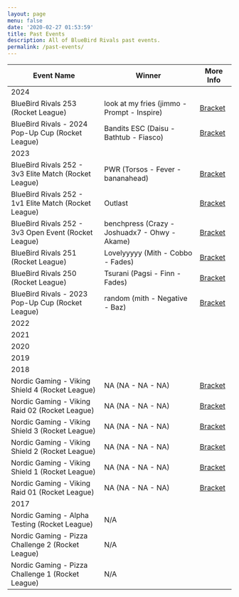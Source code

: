 ```yaml
---
layout: page
menu: false
date: '2020-02-27 01:53:59'
title: Past Events
description: All of BlueBird Rivals past events.
permalink: /past-events/
---
```


| Event Name | Winner | More Info |
| --- | --- | --- |
| 2024 | | |
| BlueBird Rivals 253 (Rocket League) | look at my fries (jimmo - Prompt - Inspire) | [Bracket](https://www.start.gg/bbr253) |
| BlueBird Rivals - 2024 Pop-Up Cup (Rocket League) | Bandits ESC (Daisu - Bathtub - Fiasco) | [Bracket](https://www.start.gg/tournament/bluebird-rivals-2024-pop-up-cup) |
| 2023 | | |
| BlueBird Rivals 252 - 3v3 Elite Match (Rocket League) | PWR (Torsos - Fever - bananahead) | [Bracket](https://www.start.gg/bbr252) |
| BlueBird Rivals 252 - 1v1 Elite Match (Rocket League) | Outlast | [Bracket](https://www.start.gg/bbr252) |
| BlueBird Rivals 252 - 3v3 Open Event (Rocket League) | benchpress (Crazy - Joshuadx7 - Ohwy - Akame) | [Bracket](https://www.start.gg/bbr252) |
| BlueBird Rivals 251 (Rocket League) | Lovelyyyyy (Mith - Cobbo - Fades) | [Bracket](https://www.start.gg/bbr251) |
| BlueBird Rivals 250 (Rocket League) | Tsurani (Pagsi - Finn - Fades) | [Bracket](https://www.start.gg/bbr250) |
| BlueBird Rivals - 2023 Pop-Up Cup (Rocket League) | random (mith - Negative - Baz) |  [Bracket](https://www.start.gg/tournament/bluebird-rivals-2023-pop-up-cup) |
| 2022 | | |
| 2021 | | |
| 2020 | | |
| 2019 | | |
| 2018 | | |
| Nordic Gaming - Viking Shield 4 (Rocket League) | NA (NA - NA - NA) |  [Bracket]() |
| Nordic Gaming - Viking Raid 02 (Rocket League) | NA (NA - NA - NA) |  [Bracket]() |
| Nordic Gaming - Viking Shield 3 (Rocket League) | NA (NA - NA - NA) |  [Bracket]() |
| Nordic Gaming - Viking Shield 2 (Rocket League) | NA (NA - NA - NA) |  [Bracket]() |
| Nordic Gaming - Viking Shield 1 (Rocket League) | NA (NA - NA - NA) |  [Bracket]() |
| Nordic Gaming - Viking Raid 01 (Rocket League) | NA (NA - NA - NA) |  [Bracket]() |
| 2017 | | |
| Nordic Gaming - Alpha Testing (Rocket League) | N/A |  |
| Nordic Gaming - Pizza Challenge 2 (Rocket League) | N/A |  |
| Nordic Gaming - Pizza Challenge 1 (Rocket League) | N/A |  |
